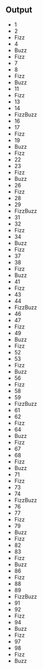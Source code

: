 ## Output

+ 1
+ 2
+ Fizz
+ 4
+ Buzz
+ Fizz
+ 7
+ 8
+ Fizz
+ Buzz
+ 11
+ Fizz
+ 13
+ 14
+ FizzBuzz
+ 16
+ 17
+ Fizz
+ 19
+ Buzz
+ Fizz
+ 22
+ 23
+ Fizz
+ Buzz
+ 26
+ Fizz
+ 28
+ 29
+ FizzBuzz
+ 31
+ 32
+ Fizz
+ 34
+ Buzz
+ Fizz
+ 37
+ 38
+ Fizz
+ Buzz
+ 41
+ Fizz
+ 43
+ 44
+ FizzBuzz
+ 46
+ 47
+ Fizz
+ 49
+ Buzz
+ Fizz
+ 52
+ 53
+ Fizz
+ Buzz
+ 56
+ Fizz
+ 58
+ 59
+ FizzBuzz
+ 61
+ 62
+ Fizz
+ 64
+ Buzz
+ Fizz
+ 67
+ 68
+ Fizz
+ Buzz
+ 71
+ Fizz
+ 73
+ 74
+ FizzBuzz
+ 76
+ 77
+ Fizz
+ 79
+ Buzz
+ Fizz
+ 82
+ 83
+ Fizz
+ Buzz
+ 86
+ Fizz
+ 88
+ 89
+ FizzBuzz
+ 91
+ 92
+ Fizz
+ 94
+ Buzz
+ Fizz
+ 97
+ 98
+ Fizz
+ Buzz


